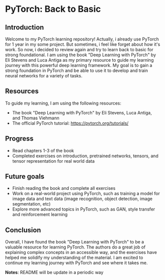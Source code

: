 # PyTorch: Back to Basic

## Introduction
Welcome to my PyTorch learning repository! Actually, i already use PyTorch for 1 year in my some project. But sometimes, i feel like forget about how it's work. So now, i decided to review again and try to learn back to basic for strong foundational. I am using the book "Deep Learning with PyTorch" by Eli Stevens and Luca Antiga as my primary resource to guide my learning journey with this powerful deep learning framework. My goal is to gain a strong foundation in PyTorch and be able to use it to develop and train neural networks for a variety of tasks.

## Resources
To guide my learning, I am using the following resources:

* The book "Deep Learning with PyTorch" by Eli Stevens, Luca Antiga, and Thomas Viehmann
* The official PyTorch tutorial: https://pytorch.org/tutorials/

## Progress
* Read chapters 1-3 of the book
* Completed exercises on introduction, pretrained networks, tensors, and tensor representation for real world data

## Future goals
* Finish reading the book and complete all exercises
* Work on a real-world project using PyTorch, such as training a model for image data and text data (image recognition, object detection, image segmentation, etc)
* Explore more advanced topics in PyTorch, such as GAN, style transfer and reinforcement learning

## Conclusion
Overall, I have found the book "Deep Learning with PyTorch" to be a valuable resource for learning PyTorch. The authors do a great job of explaining complex concepts in an accessible way, and the exercises have helped me solidify my understanding of the material. I am excited to continue my learning journey with PyTorch and see where it takes me.

**Notes**: README will be update in a periodic way